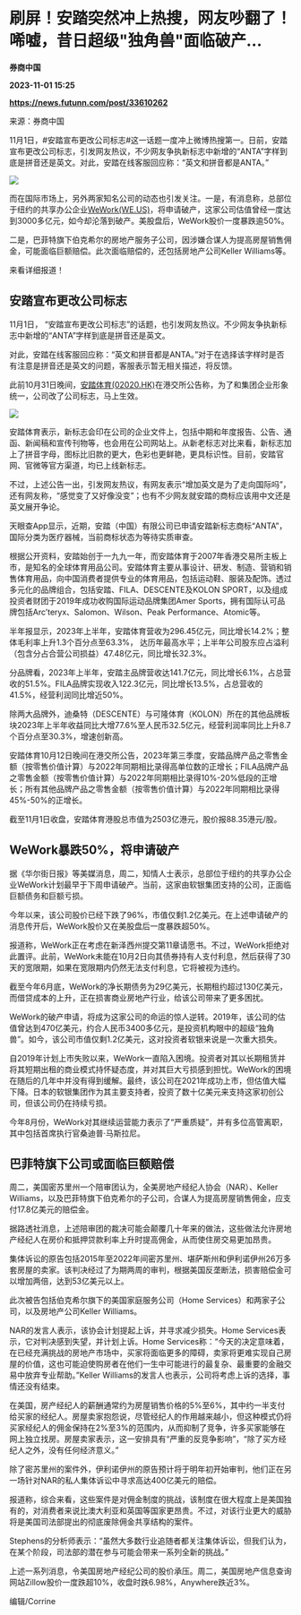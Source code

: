 # 刷屏！安踏突然冲上热搜，网友吵翻了！唏嘘，昔日超级"独角兽"面临破产…
**券商中国**

**2023-11-01 15:25**

**https://news.futunn.com/post/33610262**

来源：券商中国

11月1日，#安踏宣布更改公司标志#这一话题一度冲上微博热搜第一。日前，安踏宣布更改公司标志，引发网友热议，不少网友争执新标志中新增的“ANTA”字样到底是拼音还是英文。对此，安踏在线客服回应称：“英文和拼音都是ANTA。”

![](https://postimg.futunn.com/1698848889854535777406.png)

而在国际市场上，另外两家知名公司的动态也引发关注。一是，有消息称，总部位于纽约的共享办公企业[WeWork(WE.US)](https://www.futunn.com/quote/stock?m=us&code=WE)，将申请破产，这家公司估值曾经一度达到3000多亿元，如今却沦落到破产。美股盘后，WeWork股价一度暴跌逾50%。

二是，巴菲特旗下伯克希尔的房地产服务子公司，因涉嫌合谋人为提高房屋销售佣金，可能面临巨额赔偿。此次面临赔偿的，还包括房地产公司Keller Williams等。

来看详细报道！

安踏宣布更改公司标志
----------

11月1日， “安踏宣布更改公司标志”的话题，也引发网友热议。不少网友争执新标志中新增的“ANTA”字样到底是拼音还是英文。

对此，安踏在线客服回应称：“英文和拼音都是ANTA。”对于在选择该字样时是否有注意是拼音还是英文的问题，客服表示暂无相关描述，将反馈。

此前10月31日晚间，[安踏体育(02020.HK)](https://www.futunn.com/quote/stock?m=hk&code=02020)在港交所公告称，为了和集团企业形象统一，公司改了公司标志，马上生效。

![](https://postimg.futunn.com/1698848909334788420823.png)

安踏体育表示，新标志会印在公司的企业文件上，包括中期和年度报告、公告、通函、新闻稿和宣传刊物等，也会用在公司网站上。从新老标志对比来看，新标志加上了拼音字母，图标比旧款的更大，色彩也更鲜艳，更具标识性。目前，安踏官网、官微等官方渠道，均已上线新标志。

不过，上述公告一出，引发网友热议，有网友表示“增加英文是为了走向国际吗”，还有网友称，“感觉变了又好像没变”；也有不少网友就安踏的商标应该用中文还是英文展开争论。

天眼查App显示，近期，安踏（中国）有限公司已申请安踏新标志商标“ANTA”，国际分类为医疗器械，当前商标状态为等待实质审查。

根据公开资料，安踏始创于一九九一年，而安踏体育于2007年香港交易所主板上市，是知名的全球体育用品公司。安踏体育主要从事设计、研发、制造、营销和销售体育用品，向中国消费者提供专业的体育用品，包括运动鞋、服装及配饰。透过多元化的品牌组合，包括安踏、FILA、DESCENTE及KOLON SPORT，以及组成投资者财团于2019年成功收购国际运动品牌集团Amer Sports，拥有国际认可品牌包括Arc’teryx、Salomon、Wilson、Peak Performance、Atomic等。

半年报显示，2023年上半年，安踏体育营收为296.45亿元，同比增长14.2%；整体毛利率上升1.3个百分点至63.3%， 达历年最高水平；上半年公司股东应占溢利（包含分占合营公司损益）47.48亿元，同比增长32.3%。

分品牌看，2023年上半年，安踏主品牌营收达141.7亿元，同比增长6.1%，占总营收的51.5%。FILA品牌实现收入122.3亿元，同比增长13.5%，占总营收的41.5%，经营利润同比增近50%。

除两大品牌外，迪桑特（DESCENTE）与可隆体育（KOLON）所在的其他品牌板块2023年上半年收益同比大增77.6%至人民币32.5亿元，经营利润率同比上升8.7个百分点至30.3%，增速创新高。

安踏体育10月12日晚间在港交所公告，2023年第三季度，安踏品牌产品之零售金额（按零售价值计算）与2022年同期相比录得高单位数的正增长；FILA品牌产品之零售金额（按零售价值计算）与2022年同期相比录得10%-20%低段的正增长；所有其他品牌产品之零售金额（按零售价值计算）与2022年同期相比录得45%-50%的正增长。

截至11月1日收盘，安踏体育港股总市值为2503亿港元，股价报88.35港元/股。

WeWork暴跌50%，将申请破产
-----------------

据《华尔街日报》等美媒消息，周二，知情人士表示，总部位于纽约的共享办公企业WeWork计划最早于下周申请破产。当前，这家由软银集团支持的公司，正面临巨额债务和巨额亏损。

今年以来，该公司股价已经下跌了96%，市值仅剩1.2亿美元。在上述申请破产的消息传开后，WeWork股价又在美股盘后一度暴跌超50%。

报道称，WeWork正在考虑在新泽西州提交第11章请愿书。不过，WeWork拒绝对此置评。此前，WeWork未能在10月2日向其债券持有人支付利息，然后获得了30天的宽限期，如果在宽限期内仍然无法支付利息，它将被视为违约。

截至今年6月底，WeWork的净长期债务为29亿美元，长期租约超过130亿美元，而借贷成本的上升，正在损害商业房地产行业，给该公司带来了更多困扰。

WeWork的破产申请，将成为这家公司的命运的惊人逆转。2019年，该公司的估值曾达到470亿美元，约合人民币3400多亿元，是投资机构眼中的超级“独角兽”。如今，该公司市值仅剩1.2亿美元，这对投资者软银来说是一次重大损失。

自2019年计划上市失败以来，WeWork一直陷入困境。投资者对其以长期租赁并将其短期出租的商业模式持怀疑态度，并对其巨大亏损感到担忧。WeWork的困境在随后的几年中并没有得到缓解。最终，该公司在2021年成功上市，但估值大幅下降。日本的软银集团作为其主要支持者，投资了数十亿美元来支持这家初创公司，但该公司仍在持续亏损。

今年8月份，WeWork对其继续运营能力表示了“严重质疑”，并有多位高管离职，其中包括首席执行官桑迪普·马斯拉尼。

巴菲特旗下公司或面临巨额赔偿
--------------

周二，美国密苏里州一个陪审团认为，全美房地产经纪人协会（NAR）、Keller Williams，以及巴菲特旗下伯克希尔的子公司，合谋人为提高房屋销售佣金，应支付17.8亿美元的赔偿金。

据路透社消息，上述陪审团的裁决可能会颠覆几十年来的做法，这些做法允许房地产经纪人在房价和抵押贷款利率上升时提高佣金，从而使住房交易更加昂贵。

集体诉讼的原告包括2015年至2022年间密苏里州、堪萨斯州和伊利诺伊州26万多套房屋的卖家。该判决经过了为期两周的审判，根据美国反垄断法，损害赔偿金可以增加两倍，达到53亿美元以上。

此次被告包括伯克希尔旗下的美国家庭服务公司（Home Services）和两家子公司，以及房地产公司Keller Williams。

NAR的发言人表示，该协会计划提起上诉，并寻求减少损失。Home Services表示，它对判决感到失望，并计划上诉。Home Services称：“今天的决定意味着，在已经充满挑战的房地产市场中，买家将面临更多的障碍，卖家将更难实现自己房屋的价值，这也可能迫使购房者在他们一生中可能进行的最复杂、最重要的金融交易中放弃专业帮助。”Keller Williams的发言人也表示，公司将考虑上诉的选择，事情还没有结束。

在美国，房产经纪人的薪酬通常约为房屋销售价格的5%至6%，其中约一半支付给买家的经纪人。房屋卖家抱怨说，尽管经纪人的作用越来越小，但这种模式仍将买家经纪人的佣金保持在2%至3%的范围内，从而抑制了竞争，许多买家能够在网上独立找房。房屋卖家表示，这一安排具有“严重的反竞争影响”，“除了买方经纪人之外，没有任何经济意义。”

除了密苏里州的案件外，伊利诺伊州的原告预计将于明年初开始审判，他们正在另一场针对NAR的私人集体诉讼中寻求高达400亿美元的赔偿。

报道称，综合来看，这些案件是对佣金制度的挑战，该制度在很大程度上是美国独有的，对消费者来说比澳大利亚和英国等国家更昂贵。不过，对该行业更大的威胁将是美国司法部提出的彻底废除佣金共享结构的案件。

Stephens的分析师表示：“虽然大多数行业追随者都关注集体诉讼，但我们认为，在某个阶段，司法部的潜在参与可能会带来一系列全新的挑战。”

上述一系列消息，令美国房地产经纪公司的股价承压。周二，美国房地产信息查询网站Zillow股价一度跌超10%，收盘时跌6.98%，Anywhere跌近3%。

编辑/Corrine